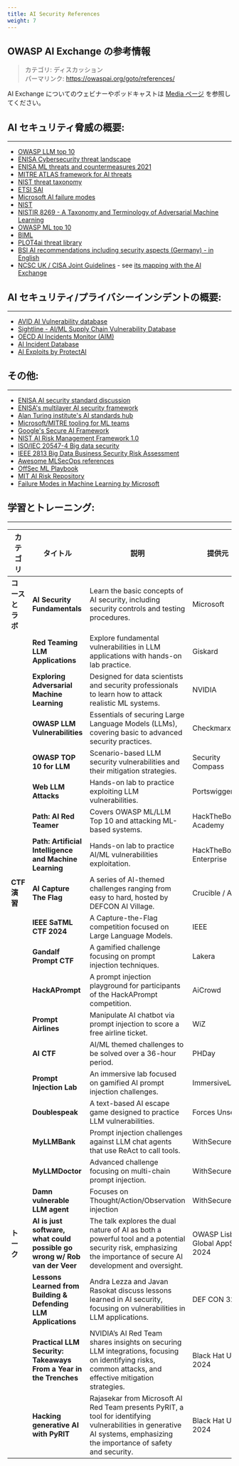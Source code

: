 ```yaml
---
title: AI Security References
weight: 7
---
```

## OWASP AI Exchange の参考情報
>カテゴリ: ディスカッション  
>パーマリンク: https://owaspai.org/goto/references/

AI Exchange についてのウェビナーやポッドキャストは [Media ページ](https://owaspai.org/media/) を参照してください。

## AI セキュリティ脅威の概要:
---
- [OWASP LLM top 10](https://genai.owasp.org/)
- [ENISA Cybersecurity threat landscape](https://www.enisa.europa.eu/publications/artificial-intelligence-cybersecurity-challenges)
- [ENISA ML threats and countermeasures 2021](https://www.enisa.europa.eu/publications/securing-machine-learning-algorithms)
- [MITRE ATLAS framework for AI threats](https://atlas.mitre.org/)
- [NIST threat taxonomy](https://csrc.nist.gov/publications/detail/white-paper/2023/03/08/adversarial-machine-learning-taxonomy-and-terminology/draft)
- [ETSI SAI](https://www.etsi.org/technologies/securing-artificial-intelligence)
- [Microsoft AI failure modes](https://docs.microsoft.com/en-us/security/failure-modes-in-machine-learning)
- [NIST](https://csrc.nist.gov/pubs/ai/100/2/e2023/final)
- [NISTIR 8269 - A Taxonomy and Terminology of Adversarial Machine Learning](https://csrc.nist.rip/external/nvlpubs.nist.gov/nistpubs/ir/2019/NIST.IR.8269-draft.pdf)
- [OWASP ML top 10](https://mltop10.info/)
- [BIML](https://berryvilleiml.com/taxonomy/)
- [PLOT4ai threat library](https://plot4.ai/library)
- [BSI AI recommendations including security aspects (Germany) - in English](https://www.bsi.bund.de/EN/Themen/Unternehmen-und-Organisationen/Informationen-und-Empfehlungen/Kuenstliche-Intelligenz/kuenstliche-intelligenz_node.html#doc916902bodyText8)
- [NCSC UK / CISA Joint Guidelines](https://www.ncsc.gov.uk/collection/guidelines-secure-ai-system-development) - see [its mapping with the AI Exchange](/goto/jointguidelines/)

## AI セキュリティ/プライバシーインシデントの概要:
---
- [AVID AI Vulnerability database](https://avidml.org/)
- [Sightline - AI/ML Supply Chain Vulnerability Database](https://sightline.protectai.com/)
- [OECD AI Incidents Monitor (AIM)](https://oecd.ai/en/incidents)
- [AI Incident Database](https://incidentdatabase.ai/)
- [AI Exploits by ProtectAI](https://github.com/protectai/ai-exploits)

## その他:
---
- [ENISA AI security standard discussion](https://www.enisa.europa.eu/publications/cybersecurity-of-ai-and-standardisation)
- [ENISA's multilayer AI security framework](https://www.enisa.europa.eu/publications/multilayer-framework-for-good-cybersecurity-practices-for-ai)
- [Alan Turing institute's AI standards hub](https://aistandardshub.org)
- [Microsoft/MITRE tooling for ML teams](https://www.mitre.org/news-insights/news-release/microsoft-and-mitre-create-tool-help-security-teams-prepare-attacks?sf175190906=1)
- [Google's Secure AI Framework](https://blog.google/technology/safety-security/introducing-googles-secure-ai-framework/)
- [NIST AI Risk Management Framework 1.0](https://doi.org/10.6028/NIST.AI.100-1)
- [ISO/IEC 20547-4 Big data security](https://www.iso.org/standard/71278.html)
- [IEEE 2813 Big Data Business Security Risk Assessment](https://standards.ieee.org/ieee/2813/7535/)
- [Awesome MLSecOps references](https://github.com/RiccardoBiosas/awesome-MLSecOps)
- [OffSec ML Playbook](https://wiki.offsecml.com/)
- [MIT AI Risk Repository](https://airisk.mit.edu/)
- [Failure Modes in Machine Learning by Microsoft](https://learn.microsoft.com/en-us/security/engineering/failure-modes-in-machine-learning)

## 学習とトレーニング:
---
| カテゴリ                  | タイトル                                     | 説明                                                                                              | 提供元         | コンテンツタイプ | レベル      | 費用                             | リンク                                                                                       |
|---------------------------|----------------------------------------------|---------------------------------------------------------------------------------------------------|----------------|------------------|-------------|----------------------------------|----------------------------------------------------------------------------------------------|
| **コースとラボ**          | **AI Security Fundamentals**                 | Learn the basic concepts of AI security, including security controls and testing procedures.      | Microsoft      | Course           | Beginner    | Free                             | [AI Security Fundamentals](https://learn.microsoft.com/en-us/training/paths/ai-security-fundamentals/) |
|                           | **Red Teaming LLM Applications**             | Explore fundamental vulnerabilities in LLM applications with hands-on lab practice.               | Giskard        | Course + Lab     | Beginner    | Free                             | [Red Teaming LLM Applications](https://www.deeplearning.ai/short-courses/red-teaming-llm-applications/) |
|                           | **Exploring Adversarial Machine Learning**   | Designed for data scientists and security professionals to learn how to attack realistic ML systems.| NVIDIA       | Course + Lab     | Intermediate | Paid                            | [Exploring Adversarial Machine Learning](https://learn.nvidia.com/courses/course-detail?course_id=course-v1:DLI+S-DS-03+V1) |
|                           | **OWASP LLM Vulnerabilities**                | Essentials of securing Large Language Models (LLMs), covering basic to advanced security practices.| Checkmarx     | Interactive Lab  | Beginner    | Free with OWASP Membership       | [OWASP LLM Vulnerabilities](https://owasp.codebashing.com/app/course?courseUuid=d0e55509-bff3-4860-8d0e-141a59ef152b) |
|                           | **OWASP TOP 10 for LLM**                     | Scenario-based LLM security vulnerabilities and their mitigation strategies.                      | Security Compass | Interactive Lab | Beginner   | Free                             | [OWASP TOP 10 for LLM](https://application.security/free/llm) |
|                           | **Web LLM Attacks**                          | Hands-on lab to practice exploiting LLM vulnerabilities.                                          | Portswigger    | Lab              | Beginner    | Free                             | [Web LLM Attacks](https://portswigger.net/web-security/llm-attacks) |
|                           | **Path: AI Red Teamer**                      | Covers OWASP ML/LLM Top 10 and attacking ML-based systems.                                        | HackTheBox Academy | Course + Lab | Beginner    | Paid                             | [HTB AI Red Teamer](https://academy.hackthebox.com/) |
|                           | **Path: Artificial Intelligence and Machine Learning** | Hands-on lab to practice AI/ML vulnerabilities exploitation.                            | HackTheBox Enterprise | Dedicated Lab | Beginner, Intermediate | Enterprise Plan   | [HTB AI/ML Lab](https://enterprise.hackthebox.com/) |
| **CTF 演習**              | **AI Capture The Flag**                      | A series of AI-themed challenges ranging from easy to hard, hosted by DEFCON AI Village.          | Crucible / AIV | CTF              | Beginner, Intermediate | Free                  | [AI Capture The Flag](https://crucible.dreadnode.io/) |
|                           | **IEEE SaTML CTF 2024**                      | A Capture-the-Flag competition focused on Large Language Models.                                  | IEEE           | CTF              | Beginner, Intermediate | Free                  | [IEEE SaTML CTF 2024](https://ctf.spylab.ai/) |
|                           | **Gandalf Prompt CTF**                       | A gamified challenge focusing on prompt injection techniques.                                     | Lakera         | CTF              | Beginner    | Free                             | [Gandalf Prompt CTF](https://gandalf.lakera.ai/) |
|                           | **HackAPrompt**                              | A prompt injection playground for participants of the HackAPrompt competition.                    | AiCrowd        | CTF              | Beginner    | Free                             | [HackAPrompt](https://huggingface.co/spaces/hackaprompt/playground) |
|                           | **Prompt Airlines**                          | Manipulate AI chatbot via prompt injection to score a free airline ticket.                        | WiZ            | CTF              | Beginner    | Free                             | [PromptAirlines](https://promptairlines.com/) |
|                           | **AI CTF**                                   | AI/ML themed challenges to be solved over a 36-hour period.                                       | PHDay          | CTF              | Beginner, Intermediate | Free                  | [AI CTF](https://aictf.phdays.fun/) |
|                           | **Prompt Injection Lab**                     | An immersive lab focused on gamified AI prompt injection challenges.                              | ImmersiveLabs  | CTF              | Beginner    | Free                             | [Prompt Injection Lab](https://prompting.ai.immersivelabs.com/) |
|                           | **Doublespeak**                              | A text-based AI escape game designed to practice LLM vulnerabilities.                             | Forces Unseen  | CTF              | Beginner    | Free                             | [Doublespeak](https://doublespeak.chat/#/) |
|                           | **MyLLMBank**                                | Prompt injection challenges against LLM chat agents that use ReAct to call tools.                 | WithSecure     | CTF              | Beginner    | Free                             | [MyLLLBank](https://myllmbank.com/)|
|                           | **MyLLMDoctor**                              | Advanced challenge focusing on multi-chain prompt injection.                                      | WithSecure     | CTF              | Intermediate | Free                            | [MyLLMDoctor](https://myllmdoc.com/) |
|                           | **Damn vulnerable LLM agent**                | Focuses on Thought/Action/Observation injection                                                   | WithSecure     | CTF              | Intermediate | Free                            | [Damn vulnerable LLM agent](https://github.com/WithSecureLabs/damn-vulnerable-llm-agent) |
| **トーク**                | **AI is just software, what could possible go wrong w/ Rob van der Veer** | The talk explores the dual nature of AI as both a powerful tool and a potential security risk, emphasizing the importance of secure AI development and oversight. | OWASP Lisbon Global AppSec 2024 | Conference | N/A | Free | [YouTube](https://www.youtube.com/watch?v=43cv4f--UU4)  |
|                           | **Lessons Learned from Building & Defending LLM Applications** | Andra Lezza and Javan Rasokat discuss lessons learned in AI security, focusing on vulnerabilities in LLM applications. | DEF CON 32 | Conference | N/A | Free | [YouTube](https://www.youtube.com/watch?v=2-C7xSJ9rhI)  |
|                           | **Practical LLM Security: Takeaways From a Year in the Trenches** | NVIDIA’s AI Red Team shares insights on securing LLM integrations, focusing on identifying risks, common attacks, and effective mitigation strategies. | Black Hat USA 2024 | Conference | N/A | Free | [YouTube](https://www.youtube.com/watch?v=Rhpqiunpu0c)  |
|                           | **Hacking generative AI with PyRIT** | Rajasekar from Microsoft AI Red Team presents PyRIT, a tool for identifying vulnerabilities in generative AI systems, emphasizing the importance of safety and security. | Black Hat USA 2024 | Walkthrough | N/A | Free | [YouTube](https://www.youtube.com/watch?v=M_H8ulTMAe4)  |
